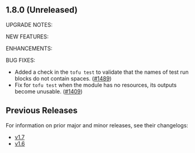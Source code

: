 ## 1.8.0 (Unreleased)

UPGRADE NOTES:

NEW FEATURES:

ENHANCEMENTS:

BUG FIXES:
* Added a check in the `tofu test` to validate that the names of test run blocks do not contain spaces. ([#1489](https://github.com/opentofu/opentofu/pull/1489))
* Fix for `tofu test` when the module has no resources, its outputs become unusable. ([#1409](https://github.com/opentofu/opentofu/pull/1409))

## Previous Releases

For information on prior major and minor releases, see their changelogs:

- [v1.7](https://github.com/opentofu/opentofu/blob/v1.7/CHANGELOG.md)
- [v1.6](https://github.com/opentofu/opentofu/blob/v1.6/CHANGELOG.md)
